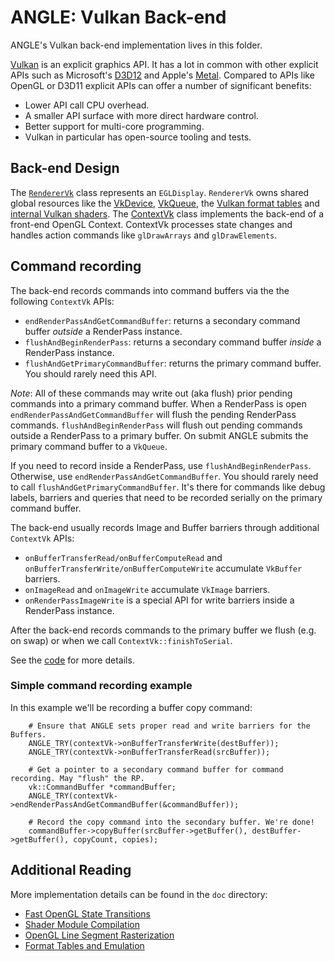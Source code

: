 # ANGLE: Vulkan Back-end

ANGLE's Vulkan back-end implementation lives in this folder.

[Vulkan](https://www.khronos.org/vulkan/) is an explicit graphics API. It has a lot in common with
other explicit APIs such as Microsoft's [D3D12][D3D12 Guide] and Apple's
[Metal](https://developer.apple.com/metal/). Compared to APIs like OpenGL or D3D11 explicit APIs can
offer a number of significant benefits:

 * Lower API call CPU overhead.
 * A smaller API surface with more direct hardware control.
 * Better support for multi-core programming.
 * Vulkan in particular has open-source tooling and tests.

[D3D12 Guide]: https://docs.microsoft.com/en-us/windows/desktop/direct3d12/directx-12-programming-guide

## Back-end Design

The [`RendererVk`](RendererVk.cpp) class represents an `EGLDisplay`. `RendererVk` owns shared global
resources like the [VkDevice][VkDevice], [VkQueue][VkQueue], the [Vulkan format tables](vk_format_utils.h)
and [internal Vulkan shaders](shaders). The [ContextVk](ContextVk.cpp) class implements the back-end
of a front-end OpenGL Context. ContextVk processes state changes and handles action commands like
`glDrawArrays` and `glDrawElements`.

## Command recording

The back-end records commands into command buffers via the the following `ContextVk` APIs:

 * `endRenderPassAndGetCommandBuffer`: returns a secondary command buffer *outside* a RenderPass instance.
 * `flushAndBeginRenderPass`: returns a secondary command buffer *inside* a RenderPass instance.
 * `flushAndGetPrimaryCommandBuffer`: returns the primary command buffer. You should rarely need this API.

*Note*: All of these commands may write out (aka flush) prior pending commands into a primary
command buffer. When a RenderPass is open `endRenderPassAndGetCommandBuffer` will flush the
pending RenderPass commands. `flushAndBeginRenderPass` will flush out pending commands outside a
RenderPass to a primary buffer. On submit ANGLE submits the primary command buffer to a `VkQueue`.

If you need to record inside a RenderPass, use `flushAndBeginRenderPass`. Otherwise, use
`endRenderPassAndGetCommandBuffer`. You should rarely need to call `flushAndGetPrimaryCommandBuffer`.
It's there for commands like debug labels, barriers and queries that need to be recorded serially on
the primary command buffer.

The back-end usually records Image and Buffer barriers through additional `ContextVk` APIs:

 * `onBufferTransferRead/onBufferComputeRead` and `onBufferTransferWrite/onBufferComputeWrite` accumulate `VkBuffer` barriers.
 * `onImageRead` and `onImageWrite` accumulate `VkImage` barriers.
 * `onRenderPassImageWrite` is a special API for write barriers inside a RenderPass instance.

After the back-end records commands to the primary buffer we flush (e.g. on swap) or when we call
`ContextVk::finishToSerial`.

See the [code][CommandAPIs] for more details.

### Simple command recording example

In this example we'll be recording a buffer copy command:

```
    # Ensure that ANGLE sets proper read and write barriers for the Buffers.
    ANGLE_TRY(contextVk->onBufferTransferWrite(destBuffer));
    ANGLE_TRY(contextVk->onBufferTransferRead(srcBuffer));

    # Get a pointer to a secondary command buffer for command recording. May "flush" the RP.
    vk::CommandBuffer *commandBuffer;
    ANGLE_TRY(contextVk->endRenderPassAndGetCommandBuffer(&commandBuffer));

    # Record the copy command into the secondary buffer. We're done!
    commandBuffer->copyBuffer(srcBuffer->getBuffer(), destBuffer->getBuffer(), copyCount, copies);
```

## Additional Reading

More implementation details can be found in the `doc` directory:

- [Fast OpenGL State Transitions](doc/FastOpenGLStateTransitions.md)
- [Shader Module Compilation](doc/ShaderModuleCompilation.md)
- [OpenGL Line Segment Rasterization](doc/OpenGLLineSegmentRasterization.md)
- [Format Tables and Emulation](doc/FormatTablesAndEmulation.md)

[VkDevice]: https://www.khronos.org/registry/vulkan/specs/1.1-extensions/man/html/VkDevice.html
[VkQueue]: https://www.khronos.org/registry/vulkan/specs/1.1-extensions/man/html/VkQueue.html
[CommandAPIs]: https://chromium.googlesource.com/angle/angle/+/aa09ca69e4173cb14261e39be3b7bdf56bbd3840/src/libANGLE/renderer/vulkan/ContextVk.h#579

